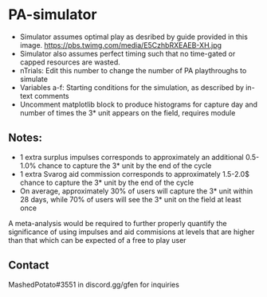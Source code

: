 # PA-simulator

* Simulator assumes optimal play as desribed by guide provided in this image. https://pbs.twimg.com/media/E5CzhbRXEAEB-XH.jpg
* Simulator also assumes perfect timing such that no time-gated or capped resources are wasted.
* nTrials: Edit this number to change the number of PA playthroughs to simulate
* Variables a-f: Starting conditions for the simulation, as described by in-text comments
* Uncomment matplotlib block to produce histograms for capture day and number of times the 3* unit appears on the field, requires module


## Notes:

* 1 extra surplus impulses corresponds to approximately an additional 0.5-1.0% chance to capture the 3* unit by the end of the cycle
* 1 extra Svarog aid commission corresponds to approximately 1.5-2.0$ chance to capture the 3* unit by the end of the cycle
* On average, approximately 30% of users will capture the 3* unit within 28 days, while 70% of users will see the 3* unit on the field at least once

A meta-analysis would be required to further properly quantify the significance of using impulses and aid commisions at levels that are higher than that which can be expected of a free to play user


## Contact 
MashedPotato#3551 in discord.gg/gfen for inquiries
